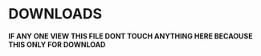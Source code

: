 # DOWNLOADS

**IF ANY ONE VIEW THIS FILE DONT TOUCH ANYTHING HERE BECAOUSE THIS ONLY FOR DOWNLOAD**
